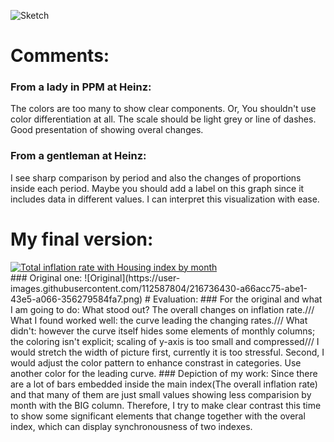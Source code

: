 ![Sketch](https://user-images.githubusercontent.com/112587804/216717146-70054c98-9e5e-4aa8-81ba-0533f85513ac.jpg)
# Comments:
### From a lady in PPM at Heinz:
The colors are too many to show clear components. Or, You shouldn't use color differentiation at all.
The scale should be light grey or line of dashes.
Good presentation of showing overal changes.
### From a gentleman at Heinz:
I see sharp comparison by period and also the changes of proportions inside each period.
Maybe you should add a label on this graph since it includes data in different values.
I can interpret this visualization with ease.
# My final version:
<div class='tableauPlaceholder' id='viz1675472624100' style='position: relative'><noscript><a href='#'><img alt='Total inflation rate with Housing index by month ' src='https:&#47;&#47;public.tableau.com&#47;static&#47;images&#47;To&#47;TotalinflationratewithHousingindexbymonth&#47;1&#47;1_rss.png' style='border: none' /></a></noscript><object class='tableauViz'  style='display:none;'><param name='host_url' value='https%3A%2F%2Fpublic.tableau.com%2F' /> <param name='embed_code_version' value='3' /> <param name='site_root' value='' /><param name='name' value='TotalinflationratewithHousingindexbymonth&#47;1' /><param name='tabs' value='no' /><param name='toolbar' value='yes' /><param name='static_image' value='https:&#47;&#47;public.tableau.com&#47;static&#47;images&#47;To&#47;TotalinflationratewithHousingindexbymonth&#47;1&#47;1.png' /> <param name='animate_transition' value='yes' /><param name='display_static_image' value='yes' /><param name='display_spinner' value='yes' /><param name='display_overlay' value='yes' /><param name='display_count' value='yes' /><param name='language' value='zh-CN' /><param name='filter' value='publish=yes' /></object></div>                
<script type='text/javascript'>                    
  var divElement = document.getElementById('viz1675472624100');                    
  var vizElement = divElement.getElementsByTagName('object')[0];                    
  vizElement.style.width='100%';vizElement.style.height=(divElement.offsetWidth*0.75)+'px';                    
  var scriptElement = document.createElement('script');                    
  scriptElement.src = 'https://public.tableau.com/javascripts/api/viz_v1.js';                    
  vizElement.parentNode.insertBefore(scriptElement, vizElement);                
</script>
### Original one:
![Original](https://user-images.githubusercontent.com/112587804/216736430-a66acc75-abe1-43e5-a066-356279584fa7.png)
# Evaluation:
### For the original and what I am going to do:
What stood out? The overall changes on inflation rate./// What I found worked well: the curve leading the changing rates./// What didn't: however the curve itself hides some elements of monthly columns; the coloring isn't explicit; scaling of y-axis is too small and compressed/// I would stretch the width of picture first, currently it is too stressful. Second, I would adjust the color pattern to enhance constrast in categories. Use another color for the leading curve.
### Depiction of my work:
Since there are a lot of bars embedded inside the main index(The overall inflation rate) and that many of them are just small values showing less comparision by month with the BIG column. Therefore, I try to make clear contrast this time to show some significant elements that change together with the overal index, which can display synchronousness of two indexes.
